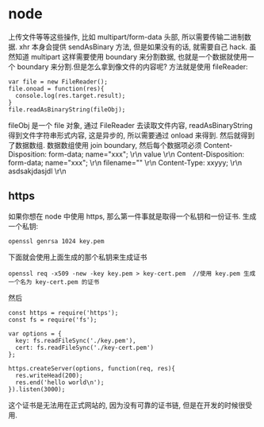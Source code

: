 # node

上传文件等等这些操作, 比如 multipart/form-data 头部, 所以需要传输二进制数据.
xhr 本身会提供 sendAsBinary 方法, 但是如果没有的话, 就需要自己 hack.
虽然知道 multipart 这样需要使用 boundary 来分割数据, 也就是一个数据就使用一个 boundary 来分割.但是怎么拿到像文件的内容呢? 方法就是使用 fileReader:
```
var file = new FileReader();
file.onoad = function(res){
  console.log(res.target.result);
}
file.readAsBinaryString(fileObj);
```
fileObj 是一个 file 对象, 通过 FileReader 去读取文件内容, readAsBinaryString
得到文件字符串形式内容, 这是异步的, 所以需要通过 onload 来得到.
然后就得到了数据数组.
数据数组使用 join boundary, 然后每个数据项必须 Content-Disposition: form-data; name="xxx"; \r\n value \r\n
Content-Disposition: form-data; name="xxx"; \r\n filename="" \r\n Content-Type: xxyyy; \r\n 
asdsakjdasjdl \r\n

## https
如果你想在 node 中使用 https, 那么第一件事就是取得一个私钥和一份证书.
生成一个私钥:
```
openssl genrsa 1024 key.pem
```
下面就会使用上面生成的那个私钥来生成证书
```
openssl req -x509 -new -key key.pem > key-cert.pem  //使用 key.pem 生成一个名为 key-cert.pem 的证书
```
然后
```
const https = require('https');
const fs = require('fs');

var options = {
  key: fs.readFileSync('./key.pem'),
  cert: fs.readFileSync('./key-cert.pem')
};

https.createServer(options, function(req, res){
  res.writeHead(200);
  res.end('hello world\n');
}).listen(3000);
```
这个证书是无法用在正式网站的, 因为没有可靠的证书链, 但是在开发的时候很受用.